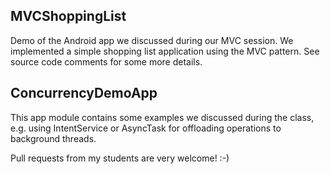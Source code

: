 ## MVCShoppingList
Demo of the Android app we discussed during our MVC session. We implemented a simple shopping list application using the MVC pattern. See source code comments for some more details.

## ConcurrencyDemoApp
This app module contains some examples we discussed during the class, e.g. using IntentService or AsyncTask for offloading operations to background threads.

Pull requests from my students are very welcome! :-)